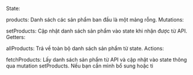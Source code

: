 State:

products: Danh sách các sản phẩm ban đầu là một mảng rỗng.
Mutations:

setProducts: Cập nhật danh sách sản phẩm vào state khi nhận được từ API.
Getters:

allProducts: Trả về toàn bộ danh sách sản phẩm từ state.
Actions:

fetchProducts: Lấy danh sách sản phẩm từ API và cập nhật vào state thông qua mutation setProducts.
Nếu bạn cần mình bổ sung hoặc ti